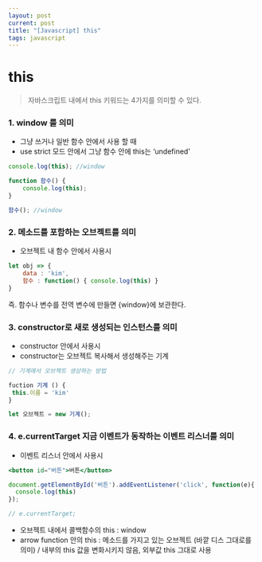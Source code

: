 ```yaml
---
layout: post
current: post
title: "[Javascript] this"
tags: javascript
---
```


# this

> 자바스크립트 내에서 this 키워드는 4가지를 의미할 수 있다.
>

### 1. window 를 의미

- 그냥 쓰거나 일반 함수 안에서 사용 할 때
- use strict 모드 안에서 그냥 함수 안에 this는 ‘undefined’

```jsx
console.log(this); //window

function 함수() {
	console.log(this);
}

함수(); //window
```

### 2. 메소드를 포함하는 오브젝트를 의미 

- 오브젝트 내 함수 안에서 사용시

```jsx
let obj => {
	data : 'kim',
	함수 : function() { console.log(this) }
}
```

즉. 함수나 변수를 전역 변수에 만들면 {window}에 보관한다.

### 3. **constructor로 새로 생성되는 인스턴스를 의미**

- constructor 안에서 사용시
- constructor는 오브젝트 복사해서 생성해주는 기계

```jsx
// 기계에서 오브젝트 생상하는 방법

fuction 기계 () {
 this.이름 = 'kim'
}

let 오브젝트 = new 기계();
```

### 4. e.currentTarget 지금 이벤트가 동작하는 이벤트 리스너를 의미

- 이벤트 리스너 안에서 사용시

```jsx
<button id="버튼">버튼</button>

document.getElementById('버튼').addEventListener('click', function(e){
  console.log(this)
});

// e.currentTarget;
```

- 오브젝트 내에서 콜백함수의 this : window
- arrow function 안의 this : 메소드를 가지고 있는 오브젝트 (바깥 디스 그대로를 의미) / 내부의 this 값을 변화시키지 않음, 외부값 this 그대로 사용

